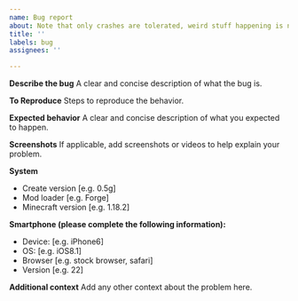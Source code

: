 ```yaml
---
name: Bug report
about: Note that only crashes are tolerated, weird stuff happening is normal
title: ''
labels: bug
assignees: ''

---
```


**Describe the bug**
A clear and concise description of what the bug is.

**To Reproduce**
Steps to reproduce the behavior.

**Expected behavior**
A clear and concise description of what you expected to happen.

**Screenshots**
If applicable, add screenshots or videos to help explain your problem.

**System**
 - Create version [e.g. 0.5g]
 - Mod loader [e.g. Forge]
 - Minecraft version [e.g. 1.18.2]

**Smartphone (please complete the following information):**
 - Device: [e.g. iPhone6]
 - OS: [e.g. iOS8.1]
 - Browser [e.g. stock browser, safari]
 - Version [e.g. 22]

**Additional context**
Add any other context about the problem here.
